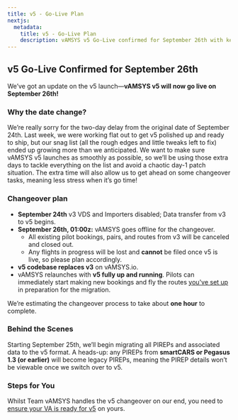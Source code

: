 ```yaml
---
title: v5 - Go-Live Plan
nextjs:
  metadata:
    title: v5 - Go-Live Plan
    description: vAMSYS v5 Go-Live confirmed for September 26th with key changeover details and preparation steps for a smooth transition.
---
```


## v5 Go-Live Confirmed for September 26th
We’ve got an update on the v5 launch—**vAMSYS v5 will now go live on September 26th!**

### Why the date change?
We’re really sorry for the two-day delay from the original date of September 24th. Last week, we were working flat out to get v5 polished up and ready to ship, but our snag list (all the rough edges and little tweaks left to fix) ended up growing more than we anticipated. We want to make sure vAMSYS v5 launches as smoothly as possible, so we’ll be using those extra days to tackle everything on the list and avoid a chaotic day-1 patch situation. The extra time will also allow us to get ahead on some changeover tasks, meaning less stress when it’s go time!

### Changeover plan
- **September 24th** v3 VDS and Importers disabled; Data transfer from v3 to v5 begins.
- **September 26th, 01:00z:** vAMSYS goes offline for the changeover.
    - All existing pilot bookings, pairs, and routes from v3 will be canceled and closed out.
    - Any flights in progress will be lost and **cannot** be filed once v5 is live, so please plan accordingly.
- **v5 codebase replaces v3** on vAMSYS.io.
- vAMSYS relaunches with **v5 fully up and running**. Pilots can immediately start making new bookings and fly the routes [you've set up](/migration/checklist) in preparation for the migration.

We’re estimating the changeover process to take about **one hour** to complete.

### Behind the Scenes
Starting September 25th, we’ll begin migrating all PIREPs and associated data to the v5 format. A heads-up: any PIREPs from **smartCARS or Pegasus 1.3 (or earlier)** will become legacy PIREPs, meaning the PIREP details won’t be viewable once we switch over to v5.

### Steps for You
Whilst Team vAMSYS handles the v5 changeover on our end, you need to [ensure your VA is ready for v5](/migration/checklist) on yours.